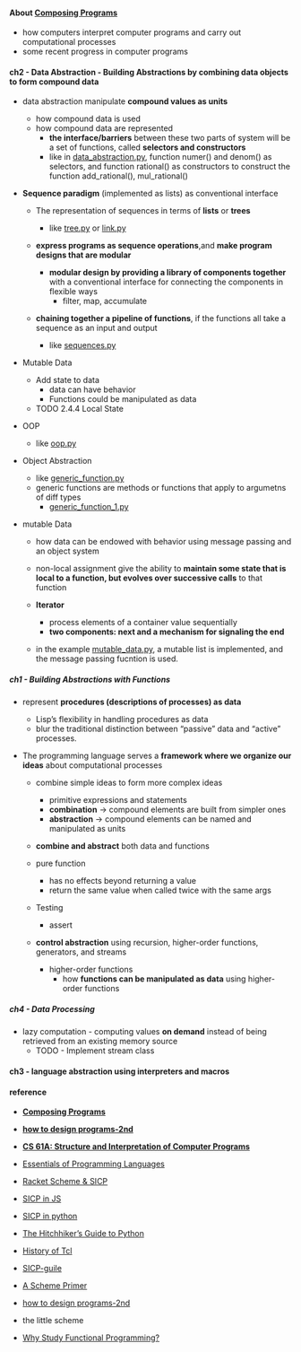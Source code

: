 
#### About [Composing Programs](http://composingprograms.com/pages/11-getting-started.html)    
* how computers interpret computer programs and carry out computational processes  
* some recent progress in computer programs  



#### ch2 - Data Abstraction - Building Abstractions by combining data objects to form compound data    

- data abstraction  manipulate **compound values as units**
    + how compound data is used    
    + how compound data are represented    
        - **the interface/barriers** between these two parts of system will be a set of functions, called **selectors and constructors**  
        - like in [data_abstraction.py](https://github.com/muyun/dev.programming/blob/master/sicp/python/data_abstraction.py),  function numer() and denom() as selectors, and function rational() as constructors to construct the function add_rational(), mul_rational()  


- **Sequence paradigm** (implemented as lists) as conventional interface    
    + The representation of sequences in terms of **lists** or **trees**   
        - like [tree.py](https://github.com/muyun/dev.programming/blob/master/sicp/python/tree.py) or [link.py](https://github.com/muyun/dev.programming/blob/master/sicp/python/link.py)   
    
    + **express programs as sequence operations**,and **make program designs that are modular**      
        - **modular design by providing a library of components together** with a conventional interface for connecting the components in flexible ways  
            + filter, map, accumulate  

    + **chaining together a pipeline of functions**, if the functions all take a sequence as an input and output  
        - like [sequences.py](https://github.com/muyun/dev.programming/blob/master/sicp/python/sequences.py)  
    

- Mutable Data  
    + Add state to data  
        - data can have behavior  
        - Functions could be manipulated as data  
    + TODO  2.4.4   Local State     

- OOP    
    + like [oop.py](https://github.com/muyun/dev.programming/blob/master/python/exercise_py/oop.py)  
  
- Object Abstraction  
    + like [generic_function.py](https://github.com/muyun/dev.programming/blob/master/python/exercise_py/generic_function.py)   
    + generic functions are methods or functions that apply to argumetns of diff types  
        - [generic_function_1.py](https://github.com/muyun/dev.programming/blob/master/python/exercise_py/generic_function_1.py)      

- mutable Data  
    + how data can be endowed with behavior using message passing and an object system 
    + non-local assignment give the ability to **maintain some state that is local to a function, but evolves over successive calls** to that function   
     
    + **Iterator**    
        - process elements of a container value sequentially  
        - **two components: next and a mechanism for signaling the end**    
      
    + in the example [mutable_data.py](https://github.com/muyun/dev.programming/blob/master/sicp/python/mutable_data.py), a mutable list is implemented, and the message passing fucntion is used.  


##### ch1 - Building Abstractions with Functions  
* represent **procedures (descriptions of processes) as data**  
    - Lisp’s flexibility in handling procedures as data 
    -  blur the traditional distinction between “passive” data and “active” processes.


* The programming language serves a **framework where we organize our ideas** about computational processes   
    - combine simple ideas to form more complex ideas  
        + primitive expressions and statements  
        + **combination** -> compound elements are built from simpler ones  
        + **abstraction** -> compound elements can be named and manipulated as units  
    - **combine and abstract** both data and functions  
    - pure function 
        + has no effects beyond returning a value  
        + return the same value when called twice with the same args  
    - Testing  
        + assert 

    - **control abstraction** using recursion, higher-order functions, generators, and streams  
        + higher-order functions 
            - how **functions can be manipulated as data** using higher-order functions  


##### ch4 - Data Processing  
* lazy computation - computing values **on demand** instead of being retrieved from an existing memory source  
    -  TODO - Implement stream class 


#### ch3 - **language abstraction** using interpreters and macros  


#### reference  
* **[Composing Programs](https://composingprograms.com/)**  
* **[how to design programs-2nd](https://htdp.org/2018-01-06/Book/index.html)**  
* **[CS 61A: Structure and Interpretation of Computer Programs](https://cs61a.org/)** 
* [Essentials of Programming Languages](https://book.douban.com/subject/3136252/)  
* [Racket Scheme & SICP](https://news.ycombinator.com/item?id=25442005)
* [SICP in JS](https://sourceacademy.org/sicpjs/index)
* [SICP in python](https://wizardforcel.gitbooks.io/sicp-in-python/content/8.html)  
* [The Hitchhiker’s Guide to Python](http://docs.python-guide.org/en/latest/#)
* [History of Tcl](http://www.tcl.tk/about/history.html)
* [SICP-guile](https://github.com/zv/SICP-guile)  
* [A Scheme Primer](https://spritely.institute/static/papers/scheme-primer.html)
* [how to design programs-2nd](https://htdp.org/2018-01-06/Book/index.html) 
* the little scheme  

* [Why Study Functional Programming?](https://acm.wustl.edu/functional/)